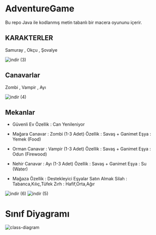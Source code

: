 # AdventureGame
Bu repo Java ile kodlanmış metin tabanlı bir macera oyununu içerir.

## KARAKTERLER

Samuray , Okçu , Şovalye

![indir (3)](https://github.com/gokcetrgn/AdventureGame/assets/127241551/b7089b59-16ea-4740-8930-b3d77002ae12)

## Canavarlar

Zombi , Vampir , Ayı

![indir (4)](https://github.com/gokcetrgn/AdventureGame/assets/127241551/2e212f65-af00-45a6-a297-cd2f29dfa110)

## Mekanlar

- Güvenli Ev
Özellik : Can Yenileniyor

- Mağara
Canavar : Zombi (1-3 Adet)
Özellik : Savaş + Ganimet
Eşya : Yemek (Food)

- Orman
Canavar : Vampir (1-3 Adet)
Özellik : Savaş + Ganimet
Eşya : Odun (Firewood)

- Nehir
Canavar : Ayı (1-3 Adet)
Özellik : Savaş + Ganimet
Eşya : Su (Water)

- Mağaza
Özellik : Destekleyici Eşyalar Satın Almak
Silah : Tabanca,Kılıç,Tüfek
Zırh : Hafif,Orta,Ağır

![indir (6)](https://github.com/gokcetrgn/AdventureGame/assets/127241551/d92c1fd3-024b-47e1-bd3f-0ccb837f942d)
![indir (5)](https://github.com/gokcetrgn/AdventureGame/assets/127241551/37f286a4-c617-48ed-9bb0-5d741aff7aed)


# Sınıf Diyagramı

![class-diagram](https://github.com/gokcetrgn/AdventureGame/assets/127241551/b068e751-f673-4503-b1d9-1a076998ef71)

